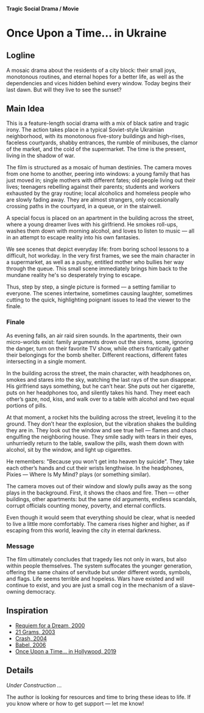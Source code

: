 #### Tragic Social Drama / Movie

# Once Upon a Time... in Ukraine

## Logline

A mosaic drama about the residents of a city block: their small joys, monotonous routines, and eternal hopes for a better life, as well as the dependencies and vices hidden behind every window. Today begins their last dawn. But will they live to see the sunset?

## Main Idea

This is a feature-length social drama with a mix of black satire and tragic irony. The action takes place in a typical Soviet-style Ukrainian neighborhood, with its monotonous five-story buildings and high-rises, faceless courtyards, shabby entrances, the rumble of minibuses, the clamor of the market, and the cold of the supermarket. The time is the present, living in the shadow of war.

The film is structured as a mosaic of human destinies. The camera moves from one home to another, peering into windows: a young family that has just moved in; single mothers with different fates; old people living out their lives; teenagers rebelling against their parents; students and workers exhausted by the gray routine; local alcoholics and homeless people who are slowly fading away. They are almost strangers, only occasionally crossing paths in the courtyard, in a queue, or in the stairwell.

A special focus is placed on an apartment in the building across the street, where a young dreamer lives with his girlfriend. He smokes roll-ups, washes them down with morning alcohol, and loves to listen to music — all in an attempt to escape reality into his own fantasies.

We see scenes that depict everyday life: from boring school lessons to a difficult, hot workday. In the very first frames, we see the main character in a supermarket, as well as a pushy, entitled mother who bullies her way through the queue. This small scene immediately brings him back to the mundane reality he's so desperately trying to escape.

Thus, step by step, a single picture is formed — a setting familiar to everyone. The scenes intertwine, sometimes causing laughter, sometimes cutting to the quick, highlighting poignant issues to lead the viewer to the finale.

### Finale

As evening falls, an air raid siren sounds. In the apartments, their own micro-worlds exist: family arguments drown out the sirens, some, ignoring the danger, turn on their favorite TV show, while others frantically gather their belongings for the bomb shelter. Different reactions, different fates intersecting in a single moment.

In the building across the street, the main character, with headphones on, smokes and stares into the sky, watching the last rays of the sun disappear. His girlfriend says something, but he can’t hear. She puts out her cigarette, puts on her headphones too, and silently takes his hand. They meet each other’s gaze, nod, kiss, and walk over to a table with alcohol and two equal portions of pills.

At that moment, a rocket hits the building across the street, leveling it to the ground. They don’t hear the explosion, but the vibration shakes the building they are in. They look out the window and see true hell — flames and chaos engulfing the neighboring house. They smile sadly with tears in their eyes, unhurriedly return to the table, swallow the pills, wash them down with alcohol, sit by the window, and light up cigarettes.

He remembers: "Because you won't get into heaven by suicide". They take each other’s hands and cut their wrists lengthwise. In the headphones, Pixies — Where Is My Mind? plays (or something similar).

The camera moves out of their window and slowly pulls away as the song plays in the background. First, it shows the chaos and fire. Then — other buildings, other apartments: but the same old arguments, endless scandals, corrupt officials counting money, poverty, and eternal conflicts.

Even though it would seem that everything should be clear, what is needed to live a little more comfortably. The camera rises higher and higher, as if escaping from this world, leaving the city in eternal darkness.

### Message

The film ultimately concludes that tragedy lies not only in wars, but also within people themselves. The system suffocates the younger generation, offering the same chains of servitude but under different words, symbols, and flags. Life seems terrible and hopeless. Wars have existed and will continue to exist, and you are just a small cog in the mechanism of a slave-owning democracy.

## Inspiration

- [Requiem for a Dream, 2000](https://www.imdb.com/title/tt0180093/)
- [21 Grams, 2003](https://www.imdb.com/title/tt0315733/)
- [Crash, 2004](https://www.imdb.com/title/tt0375679/)
- [Babel, 2006](https://www.imdb.com/title/tt0449467/)
- [Once Upon a Time... in Hollywood, 2019](https://www.imdb.com/title/tt7131622/)

## Details

*Under Construction …*

The author is looking for resources and time to bring these ideas to life. If you know where or how to get support — let me know!